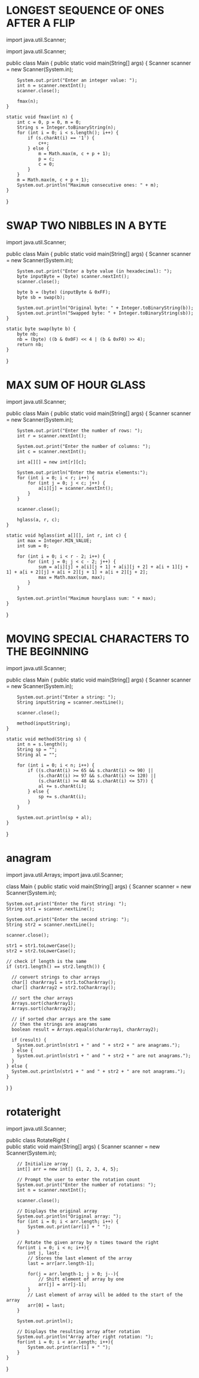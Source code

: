 



















# LONGEST SEQUENCE OF ONES AFTER A FLIP

import java.util.Scanner;

import java.util.Scanner;

public class Main {
    public static void main(String[] args) {
        Scanner scanner = new Scanner(System.in);

        System.out.print("Enter an integer value: ");
        int n = scanner.nextInt();
        scanner.close();

        fmax(n);
    }

    static void fmax(int n) {
        int c = 0, p = 0, m = 0;
        String s = Integer.toBinaryString(n);
        for (int i = 0; i < s.length(); i++) {
            if (s.charAt(i) == '1') {
                c++;
            } else {
                m = Math.max(m, c + p + 1);
                p = c;
                c = 0;
            }
        }
        m = Math.max(m, c + p + 1);
        System.out.println("Maximum consecutive ones: " + m);
    }
}


# SWAP TWO NIBBLES IN A BYTE

import java.util.Scanner;

public class Main {
    public static void main(String[] args) {
        Scanner scanner = new Scanner(System.in);

        System.out.print("Enter a byte value (in hexadecimal): ");
        byte inputByte = (byte) scanner.nextInt();
        scanner.close();

        byte b = (byte) (inputByte & 0xFF);
        byte sb = swap(b);

        System.out.println("Original byte: " + Integer.toBinaryString(b));
        System.out.println("Swapped byte: " + Integer.toBinaryString(sb));
    }

    static byte swap(byte b) {
        byte nb;
        nb = (byte) ((b & 0x0F) << 4 | (b & 0xF0) >> 4);
        return nb;
    }
}


# MAX SUM OF HOUR GLASS

import java.util.Scanner;

public class Main {
    public static void main(String[] args) {
        Scanner scanner = new Scanner(System.in);

        System.out.print("Enter the number of rows: ");
        int r = scanner.nextInt();

        System.out.print("Enter the number of columns: ");
        int c = scanner.nextInt();

        int a[][] = new int[r][c];

        System.out.println("Enter the matrix elements:");
        for (int i = 0; i < r; i++) {
            for (int j = 0; j < c; j++) {
                a[i][j] = scanner.nextInt();
            }
        }

        scanner.close();

        hglass(a, r, c);
    }

    static void hglass(int a[][], int r, int c) {
        int max = Integer.MIN_VALUE;
        int sum = 0;
        
        for (int i = 0; i < r - 2; i++) {
            for (int j = 0; j < c - 2; j++) {
                sum = a[i][j] + a[i][j + 1] + a[i][j + 2] + a[i + 1][j + 1] + a[i + 2][j] + a[i + 2][j + 1] + a[i + 2][j + 2];
                max = Math.max(sum, max);
            }
        }
        
        System.out.println("Maximum hourglass sum: " + max);
    }
}

# MOVING SPECIAL CHARACTERS TO THE BEGINNING

import java.util.Scanner;

public class Main {
    public static void main(String[] args) {
        Scanner scanner = new Scanner(System.in);

        System.out.print("Enter a string: ");
        String inputString = scanner.nextLine();

        scanner.close();

        method(inputString);
    }

    static void method(String s) {
        int n = s.length();
        String sp = "";
        String al = "";
        
        for (int i = 0; i < n; i++) {
            if ((s.charAt(i) >= 65 && s.charAt(i) <= 90) || 
                (s.charAt(i) >= 97 && s.charAt(i) <= 120) || 
                (s.charAt(i) >= 48 && s.charAt(i) <= 57)) {
                al += s.charAt(i);
            } else {
                sp += s.charAt(i);
            }
        }
        
        System.out.println(sp + al);
    }
}


# anagram

import java.util.Arrays;
import java.util.Scanner;

class Main {
  public static void main(String[] args) {
    Scanner scanner = new Scanner(System.in);

    System.out.print("Enter the first string: ");
    String str1 = scanner.nextLine();

    System.out.print("Enter the second string: ");
    String str2 = scanner.nextLine();

    scanner.close();

    str1 = str1.toLowerCase();
    str2 = str2.toLowerCase();

    // check if length is the same
    if (str1.length() == str2.length()) {

      // convert strings to char arrays
      char[] charArray1 = str1.toCharArray();
      char[] charArray2 = str2.toCharArray();

      // sort the char arrays
      Arrays.sort(charArray1);
      Arrays.sort(charArray2);

      // if sorted char arrays are the same
      // then the strings are anagrams
      boolean result = Arrays.equals(charArray1, charArray2);

      if (result) {
        System.out.println(str1 + " and " + str2 + " are anagrams.");
      } else {
        System.out.println(str1 + " and " + str2 + " are not anagrams.");
      }
    } else {
      System.out.println(str1 + " and " + str2 + " are not anagrams.");
    }
  }
}

# rotateright

import java.util.Scanner;

public class RotateRight {    
    public static void main(String[] args) {
        Scanner scanner = new Scanner(System.in);

        // Initialize array     
        int[] arr = new int[] {1, 2, 3, 4, 5};     

        // Prompt the user to enter the rotation count    
        System.out.print("Enter the number of rotations: ");    
        int n = scanner.nextInt();

        scanner.close();
           
        // Displays the original array    
        System.out.println("Original array: ");    
        for (int i = 0; i < arr.length; i++) {     
            System.out.print(arr[i] + " ");     
        }      
            
        // Rotate the given array by n times toward the right    
        for(int i = 0; i < n; i++){    
            int j, last;    
            // Stores the last element of the array    
            last = arr[arr.length-1];    
            
            for(j = arr.length-1; j > 0; j--){    
                // Shift element of array by one    
                arr[j] = arr[j-1];    
            }    
            // Last element of array will be added to the start of the array    
            arr[0] = last;    
        }    
        
        System.out.println();    
            
        // Displays the resulting array after rotation    
        System.out.println("Array after right rotation: ");    
        for(int i = 0; i < arr.length; i++){    
            System.out.print(arr[i] + " ");    
        }    
    }    
}


